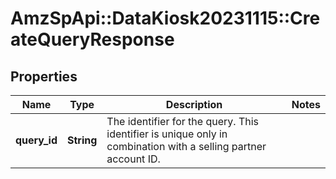 # AmzSpApi::DataKiosk20231115::CreateQueryResponse

## Properties
Name | Type | Description | Notes
------------ | ------------- | ------------- | -------------
**query_id** | **String** | The identifier for the query. This identifier is unique only in combination with a selling partner account ID. | 

